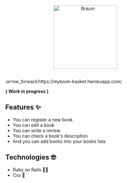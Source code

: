 <p  align="center">
<img  src="https://media.giphy.com/media/toSMxU7Mguxnq/giphy.gif"  height="200" alt="Braum">
</p>
<br/>
:arrow_forward:https://mybook-basket.herokuapp.com/

**{ Work in progress }**

## Features :sparkles:
* You can register a new book
* You can edit a book
* You can write a review
* You can check a book's description
* And you can add books into your books lists

## Technologies :nerd_face: 
* Ruby on Rails :gem::steam_locomotive:
* Css :art:	
